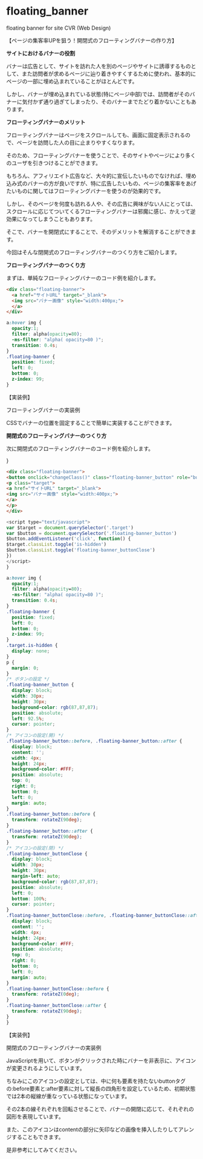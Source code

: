 # floating_banner
floating banner for site CVR (Web Design)

【ページの集客率UPを狙う！開閉式のフローティングバナーの作り方】

<b>サイトにおけるバナーの役割</b>

バナーは広告として、サイトを訪れた人を別のページやサイトに誘導するものとして、また訪問者が求めるページに辿り着きやすくするために使われ、基本的にページの一部に埋め込まれていることがほとんどです。

しかし、バナーが埋め込まれている状態(特にページ中部)では、訪問者がそのバナーに気付かず通り過ぎてしまったり、そのバナーまでたどり着かないこともあります。

<b>フローティングバナーのメリット</b>

フローティングバナーはページをスクロールしても、画面に固定表示されるので、ページを訪問した人の目に止まりやすくなります。

そのため、フローティングバナーを使うことで、そのサイトやページにより多くのユーザを引きつけることができます。

もちろん、アフィリエイト広告など、大々的に宣伝したいものでなければ、埋め込み式のバナーの方が良いですが、特に広告したいもの、ページの集客率をあげたいものに関してはフローティングバナーを使うのが効果的です。

しかし、そのページを何度も訪れる人や、その広告に興味がない人にとっては、スクロールに応じてついてくるフローティングバナーは邪魔に感じ、かえって逆効果になってしまうこともあります。

そこで、バナーを開閉式にすることで、そのデメリットを解消することができます。

今回はそんな閉開式のフローティングバナーのつくり方をご紹介します。

<b>フローティングバナーのつくり方</b>

まずは、単純なフローティングバナーのコード例を紹介します。

```html
<div class="floating-banner">
  <a href="サイトURL" target="_blank">
  <img src="バナー画像" style="width:400px;">
  </a>
</div>
```
```css
a:hover img {
  opacity:1;
  filter: alpha(opacity=80);
  -ms-filter: "alpha( opacity=80 )";
  transition: 0.4s;
}
.floating-banner {
  position: fixed;
  left: 0;
  bottom: 0;
  z-index: 99;
}
```

【実装例】

フローティングバナーの実装例

CSSでバナーの位置を固定することで簡単に実装することができます。

<b>開閉式のフローティングバナーのつくり方</b>

次に開閉式のフローティングバナーのコード例を紹介します。

}
```html
<div class="floating-banner">
<button onclick="changeClass()" class="floating-banner_button" role="button"></button>
<p class="target">
<a href="サイトURL" target="_blank">
<img src="バナー画像" style="width:400px;">
</a>
</p>
</div>
```
```js
<script type="text/javascript">
var $target = document.querySelector('.target')
var $button = document.querySelector('.floating-banner_button')
$button.addEventListener('click', function() {
$target.classList.toggle('is-hidden')
$button.classList.toggle('floating-banner_buttonClose')
})
</script>
}
```
```css
a:hover img {
  opacity:1;
  filter: alpha(opacity=80);
  -ms-filter: "alpha( opacity=80 )";
  transition: 0.4s;
}
.floating-banner {
  position: fixed;
  left: 0;
  bottom: 0;
  z-index: 99;
}
.target.is-hidden {
  display: none;
}
p {
  margin: 0;
}
/* ボタンの設定 */
.floating-banner_button {
  display: block;
  width: 30px;
  height: 30px;
  background-color: rgb(87,87,87);
  position: absolute;
  left: 92.5%;
  cursor: pointer;
}
/* アイコンの設定(開) */
.floating-banner_button::before, .floating-banner_button::after {
  display: block;
  content: '';
  width: 4px;
  height: 24px;
  background-color: #FFF;
  position: absolute;
  top: 0;
  right: 0;
  bottom: 0;
  left: 0;
  margin: auto;
}
.floating-banner_button::before {
  transform: rotateZ(90deg);
}
.floating-banner_button::after {
  transform: rotateZ(90deg);
}
/* アイコンの設定(閉) */
.floating-banner_buttonClose {
  display: block;
  width: 30px;
  height: 30px;
  margin-left: auto;
  background-color: rgb(87,87,87);
  position: absolute;
  left: 0;
  bottom: 100%;
  cursor: pointer;
}
.floating-banner_buttonClose::before, .floating-banner_buttonClose::after {
  display: block;
  content: '';
  width: 4px;
  height: 24px;
  background-color: #FFF;
  position: absolute;
  top: 0;
  right: 0;
  bottom: 0;
  left: 0;
  margin: auto;
}
.floating-banner_buttonClose::before {
  transform: rotateZ(0deg);
}
.floating-banner_buttonClose::after {
  transform: rotateZ(90deg);
}
}
```

【実装例】

開閉式のフローティングバナーの実装例

JavaScriptを用いて、ボタンがクリックされた時にバナーを非表示に、アイコンが変更されるようにしています。

ちなみにこのアイコンの設定としては、中に何も要素を持たないbuttonタグの:before要素と:after要素に対して縦長の四角形を設定しているため、初期状態では2本の縦線が重なっている状態になっています。

その2本の線それぞれを回転させることで、バナーの開閉に応じて、それぞれの図形を表現しています。

また、このアイコンはcontentの部分に矢印などの画像を挿入したりしてアレンジすることもできます。

是非参考にしてみてください。
